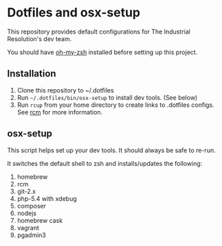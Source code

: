 # Dotfiles and osx-setup

This repository provides default configurations for The Industrial Resolution's dev team.

You should have [oh-my-zsh](https://github.com/robbyrussell/oh-my-zsh) installed before setting up this project.

## Installation
1. Clone this repository to ~/.dotfiles
2. Run ```~/.dotfiles/bin/osx-setup``` to install dev tools. (See below)
3. Run ```rcup``` from your home directory to create links to .dotfiles configs.  See [rcm](https://github.com/thoughtbot/rcm) for more information.

## osx-setup
This script helps set up your dev tools. It should always be safe to re-run.

It switches the default shell to zsh and installs/updates the following:

1. homebrew
2. rcm
3. git-2.x
4. php-5.4 with xdebug
5. composer
6. nodejs
7. homebrew cask
8. vagrant
9. pgadmin3
